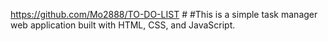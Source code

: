 https://github.com/Mo2888/TO-DO-LIST # 
#This is a simple task manager web application built with HTML, CSS, and JavaScript.
